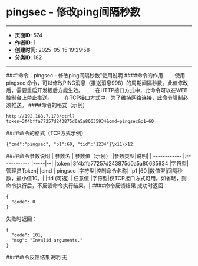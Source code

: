 # pingsec - 修改ping间隔秒数

---
- **页面ID**: 574
- **作者ID**: 1
- **创建时间**: 2025-05-15 19:29:58
- **分类ID**: 182
---

###“命令：pingsec - 修改ping间隔秒数”使用说明
####命令的作用
　　使用 pingsec 命令，可以修改PING消息（推送消息998）的周期间隔秒数。此值修改后，需要重启开发板后方能生效。
　　在HTTP接口方式中，此命令可以在WEB控制台上禁止推送。
　　在TCP接口方式中，为了维持网络连接，此命令强制必须推送。
####命令的格式（示例）
```
http://192.168.7.170/ctrl?token=3f4bffa77257d243875d0a5a80635934&cmd=pingsec&p1=60
```
####命令的格式（TCP方式示例）
```
{"cmd":"pingsec", "p1":60, "tid":"1234"}\x11\x12
```
####命令参数说明
 | 参数名  | 参数值（示例）  |参数类型|说明|
| ------------ |:------------ |-----|--|
|token |3f4bffa77257d243875d0a5a80635934 |字符型|管理员Token|
|cmd  | pingsec |字符型|控制命令名称|
|p1 |60 |数值型|间隔秒数，最小值10。|
|tid (可选)  | 任意值 |字符型|仅TCP接口方式可用。如省略，则命令执行后，不反馈命令执行结果。|
####命令反馈结果
成功时返回：
```
{
  "code": 0
}
```

失败时返回：
```
{
  "code": 101,
  "msg": "Invalid arguments."
}
```

####命令反馈结果说明
无



